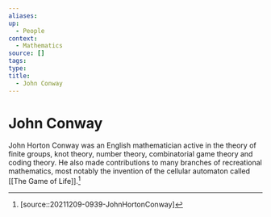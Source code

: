 ```yaml
---
aliases:
up:
  - People
context:
  - Mathematics
source: []
tags: 
type:
title:
  - John Conway
---
```


# John Conway

John Horton Conway was an English mathematician active in the theory of finite groups, knot theory, number theory, combinatorial game theory and coding theory. He also made contributions to many branches of recreational mathematics, most notably the invention of the cellular automaton called [[The Game of Life]].[^1]

[^1]: [source::20211209-0939-JohnHortonConway]

